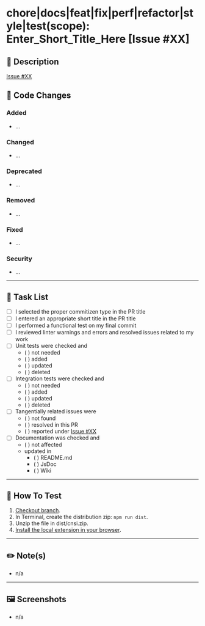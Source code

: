 <!--
GitHub Pull Request Template
https://docs.github.com/en/communities/using-templates-to-encourage-useful-issues-and-pull-requests/creating-a-pull-request-template-for-your-repository
-->

# chore|docs|feat|fix|perf|refactor|style|test(scope): Enter_Short_Title_Here [Issue #XX]

## 📖 Description

<!--[Add brief description and link to GitHub issue] -->

[Issue #XX](https://github.com/LittleCornerDev/chrome-ColorNameSeasonIdentifier/issues/XX)

## 👀 Code Changes

<!--[Further Description of code changes included in this PR.  Feel free to delete any sections that are not needed.]-->

### Added

- ...

### Changed

- ...

### Deprecated

- ...

### Removed

- ...

### Fixed

- ...

### Security

- ...

---

## 📖 Task List

<!--[Select the appropriate choice by marking it as `[x]` or `(x)`. ] -->

- [ ] I selected the proper commitizen type in the PR title
- [ ] I entered an appropriate short title in the PR title
- [ ] I performed a functional test on my final commit
- [ ] I reviewed linter warnings and errors and resolved issues related to my work
- [ ] Unit tests were checked and
  - ( ) not needed
  - ( ) added
  - ( ) updated
  - ( ) deleted
- [ ] Integration tests were checked and
  - ( ) not needed
  - ( ) added
  - ( ) updated
  - ( ) deleted
- [ ] Tangentially related issues were
  - ( ) not found
  - ( ) resolved in this PR
  - ( ) reported under [Issue #XX](https://github.com/LittleCornerDev/chrome-ColorNameSeasonIdentifier/issues/XX)
- [ ] Documentation was checked and
  - ( ) not affected
  - updated in
    - ( ) README.md
    - ( ) JsDoc
    - ( ) Wiki

---

## 🔬 How To Test

<!--[Write down the steps necessary to review these changes. Please don't make the reviewer guess how/where to find it.]-->

1.  [Checkout branch](https://www.atlassian.com/git/tutorials/using-branches/git-checkout).
2.  In Terminal, create the distribution zip: `npm run dist`.
3.  Unzip the file in dist/cnsi.zip.
4.  [Install the local extension in your browser](https://developer.chrome.com/docs/extensions/get-started/tutorial/hello-world#load-unpacked).

---

## ✏️ Note(s)

<!--[Important things of note, things to look out for]-->

- n/a

---

## 🖼 Screenshots

<!--[Screenshots as applicable]-->

- n/a
